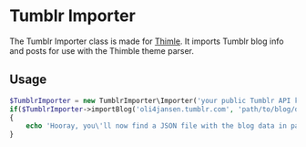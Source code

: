 # Tumblr Importer

The Tumblr Importer class is made for [Thimle](https://github.com/oli4jansen/thimble). It imports Tumblr blog info and posts for use with the Thimble theme parser.

## Usage

``` php
$TumblrImporter = new TumblrImporter\Importer('your public Tumblr API key');
if($TumblrImporter->importBlog('oli4jansen.tumblr.com', 'path/to/blog/data/'))
{
	echo 'Hooray, you\'ll now find a JSON file with the blog data in path/to/blog/data/';
}
```